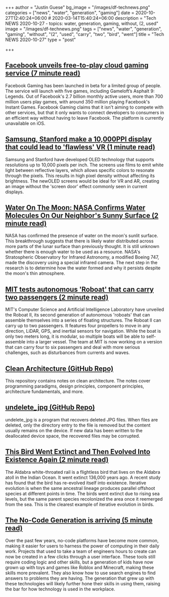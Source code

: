 +++
author = "Justin Guese"
bg_image = "/images/df-technews.png"
categories = ["news", "water", "generation", "gaming"]
date = 2020-10-27T12:40:24+06:00 # 2020-03-14T15:40:24+06:00
description = "Tech NEWS 2020-10-27 - topics: water, generation, gaming, without, (2, used"
image = "/images/df-technews.png"
tags = ["news", "water", "generation", "gaming", "without", "(2", "used", "carry", "two", "bird", "went"]
title = "Tech NEWS 2020-10-27"
type = "post"

+++

## [Facebook unveils free-to-play cloud gaming service (7 minute read)](https://venturebeat.com/2020/10/26/facebook-unveils-free-to-play-cloud-gaming-service//1/01000175698a630f-21b5f4ca-0d0b-431a-a704-63e383d38288-000000/BwHBiL4IC_5A_PZiNwG24euw4FySusHAGxui3mEfTEQ=164)

Facebook Gaming has been launched in beta for a limited group of people. The service will launch with five games, including Gameloft’s Asphalt 9: Legends. Out of Facebook's 2.7 billion monthly active users, more than 700 million users play games, with around 350 million playing Facebook's Instant Games. Facebook Gaming claims that it isn't aiming to compete with other services, but that it only wants to connect developers to consumers in an efficient way without having to leave Facebook. The platform is currently unavailable on iOS.

## [Samsung, Stanford make a 10,000PPI display that could lead to 'flawless' VR (1 minute read)](https://www.engadget.com/samsung-stanford-10000-ppi-oled-display-200949600.html/1/01000175698a630f-21b5f4ca-0d0b-431a-a704-63e383d38288-000000/TKVApJQsGhV-SpjpEJxbp3JWO6VMbO_8-qHrcpMLsYk=164)

Samsung and Stanford have developed OLED technology that supports resolutions up to 10,000 pixels per inch. The screens use films to emit white light between reflective layers, which allows specific colors to resonate through the pixels. This results in high pixel density without affecting its brightness. The newOLED screens would be ideal for VR and AR, creating an image without the 'screen door' effect commonly seen in current displays.

## [Water On The Moon: NASA Confirms Water Molecules On Our Neighbor's Sunny Surface (2 minute read)](https://www.npr.org/2020/10/26/927869069/water-on-the-moon-nasa-confirms-water-molecules-on-our-neighbors-sunny-surface/1/01000175698a630f-21b5f4ca-0d0b-431a-a704-63e383d38288-000000/6o4tXlkkUdF6equLBDXXenvt5ZmWwV-dUCYB1z43heM=164)

NASA has confirmed the presence of water on the moon's sunlit surface. This breakthrough suggests that there is likely water distributed across more parts of the lunar surface than previously thought. It is still unknown whether there is enough water to be used as a resource. NASA's Stratospheric Observatory for Infrared Astronomy, a modified Boeing 747, made the discovery using a special infrared camera. The next step in the research is to determine how the water formed and why it persists despite the moon's thin atmosphere.

## [MIT tests autonomous 'Roboat' that can carry two passengers (2 minute read)](https://www.engadget.com/mit-autonomous-roboat-ii-carries-passengers-140145138.html/1/01000175698a630f-21b5f4ca-0d0b-431a-a704-63e383d38288-000000/eBr2prtSOzeqQ_iRhjKro8-BlZ4Pnjx6oWvedu7MCdc=164)

MIT's Computer Science and Artificial Intelligence Laboratory have unveiled the Roboat II, its second generation of autonomous 'roboats' that can assemble themselves into a series of floating structures. The Roboat II can carry up to two passengers. It features four propellers to move in any direction, LiDAR, GPS, and inertial sensors for navigation. While the boat is only two meters long, it is modular, so multiple boats will be able to self-assemble into a larger vessel. The team at MIT is now working on a version that can carry four to six passengers and deal with more serious challenges, such as disturbances from currents and waves.

## [Clean Architecture (GitHub Repo)](https://github.com/preslavmihaylov/booknotes/tree/master/architecture/clean-architecture/1/01000175698a630f-21b5f4ca-0d0b-431a-a704-63e383d38288-000000/XI_00sJ6ZJIMCLtEk_Bg2xEm_l6blsDtB9hEuO4iYY0=164)

This repository contains notes on clean architecture. The notes cover programming paradigms, design principles, component principles, architecture fundamentals, and more.

## [undelete_jpg (GitHub Repo)](https://github.com/saintmarina/undelete_jpg/1/01000175698a630f-21b5f4ca-0d0b-431a-a704-63e383d38288-000000/Pn1bdAWi4aaetVX3ggBXh3_NXByqz77lVYW_yO17llM=164)

undelete_jpg is a program that recovers deleted JPG files. When files are deleted, only the directory entry to the file is removed but the content usually remains on the device. If new data has been written to the deallocated device space, the recovered files may be corrupted.

## [This Bird Went Extinct and Then Evolved Into Existence Again (2 minute read)](https://www.vice.com/en/article/vb9bpm/this-bird-went-extinct-and-then-evolved-into-existence-again/1/01000175698a630f-21b5f4ca-0d0b-431a-a704-63e383d38288-000000/cKL-doeb8x_oyPU134SKJ0qi4Gvz6Fo1JTUvDXaIOdk=164)

The Aldabra white-throated rail is a flightless bird that lives on the Aldabra atoll in the Indian Ocean. It went extinct 136,000 years ago. A recent study has found that the bird has re-evolved itself into existence. Iterative evolution is when the same ancestral lineage produces parallel offshoot species at different points in time. The birds went extinct due to rising sea levels, but the same parent species recolonized the area once it reemerged from the sea. This is the clearest example of iterative evolution in birds.

## [The No-Code Generation is arriving (5 minute read)](https://techcrunch.com/2020/10/26/the-no-code-generation-is-arriving//1/01000175698a630f-21b5f4ca-0d0b-431a-a704-63e383d38288-000000/HdL6UmwYbGuM0IJAJLINTWNxFmP1QTqqh2_7Zdc5xg8=164)

Over the past few years, no-code platforms have become more common, making it easier for users to harness the power of computing in their daily work. Projects that used to take a team of engineers hours to create can now be created in a few clicks through a user interface. These tools still require coding logic and other skills, but a generation of kids have now grown up with toys and games like Roblox and Minecraft, making these skills more prevalent. They also know how to use search engines to find answers to problems they are having. The generation that grew up with these technologies will likely further hone their skills in using them, raising the bar for how technology is used in the workplace.

